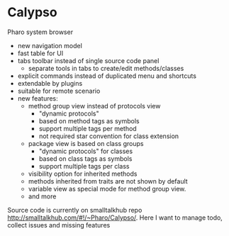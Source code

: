 # Calypso
Pharo system browser

- new navigation model
- fast table for UI
- tabs toolbar instead of single source code panel
  - separate tools in tabs to create/edit methods/classes
- explicit commands instead of duplicated menu and shortcuts 
- extendable by plugins
- suitable for remote scenario
- new features:
  - method group view instead of protocols view
      - "dynamic protocols"
      - based on method tags as symbols
      - support multiple tags per method
      - not required star convention for class extension
  - package view is based on class groups
      - "dynamic protocols" for classes
      - based on class tags as symbols
      - support multiple tags per class
  - visibility option for inherited methods
  - methods inherited from traits are not shown by default
  - variable view as special mode for method group view.  
  - and more

Source code is currently on smalltalkhub repo http://smalltalkhub.com/#!/~Pharo/Calypso/. 
Here I want to manage todo, collect issues and missing features
